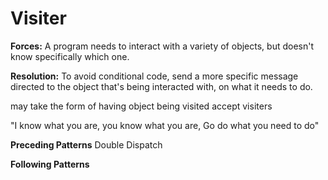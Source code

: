 # Visiter

**Forces:**
A program needs to interact with a variety of objects, but doesn't know specifically which one.

**Resolution:**
To avoid conditional code, send a more specific message directed to the object that's being interacted with, on what it needs to do. 

may take the form of having object being visited accept visiters

"I know what you are,
you know what you are,
Go do what you need to do"

**Preceding Patterns**
Double Dispatch

**Following Patterns**